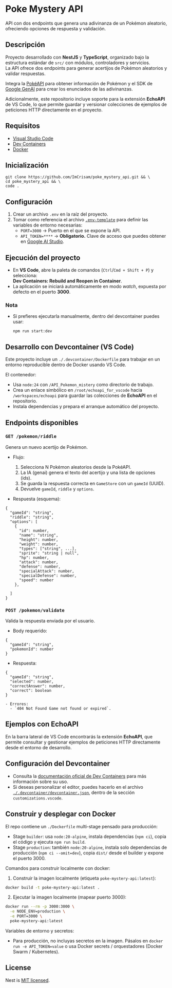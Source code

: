 
# Poke Mystery API

API con dos endpoints que genera una adivinanza de un Pokémon aleatorio, ofreciendo opciones de respuesta y validación.


## Descripción

Proyecto desarrollado con **NestJS** y **TypeScript**, organizado bajo la estructura estándar de `src/` con módulos, controladores y servicios.  
La API ofrece dos endpoints para generar acertijos de Pokémon aleatorios y validar respuestas.  

Integra la [PokéAPI](https://pokeapi.co/) para obtener información de Pokémon y el SDK de [Google GenAI](https://googleapis.github.io/js-genai/release_docs/index.html) para crear los enunciados de las adivinanzas.  

Adicionalmente, este repositorio incluye soporte para la extensión **EchoAPI** de VS Code, lo que permite guardar y versionar colecciones de ejemplos de peticiones HTTP directamente en el proyecto.

## Requisitos

- [Visual Studio Code](https://code.visualstudio.com/)  
- [Dev Containers](https://marketplace.visualstudio.com/items?itemName=ms-vscode-remote.remote-containers)  
- [Docker](https://www.docker.com/get-started/)  

## Inicialización

``` 
git clone https://github.com/ImCrisam/poke_mystery_api.git && \
cd poke_mystery_api && \
code .
```

## Configuración

1. Crear un archivo `.env` en la raíz del proyecto.  
2. Tomar como referencia el archivo [`.env-template`](./.env-template) para definir las variables de entorno necesarias:  
   - `PORT=3000` → Puerto en el que se expone la API.  
   - `API_TOKEN=****` → **Obligatorio.** Clave de acceso que puedes obtener en [Google AI Studio](https://aistudio.google.com/app/api-keys).  


## Ejecución del proyecto

- En **VS Code**, abre la paleta de comandos (`Ctrl`/`Cmd + Shift + P`) y selecciona:  
  **Dev Containers: Rebuild and Reopen in Container**.  
- La aplicación se iniciará automáticamente en modo *watch*, expuesta por defecto en el puerto **3000**.

### Nota
- Si prefieres ejecutarla manualmente, dentro del devcontainer puedes usar:  
  ```
  npm run start:dev
  ```

## Desarrollo con Devcontainer (VS Code)

Este proyecto incluye un `./.devcontainer/Dockerfile` para trabajar en un entorno reproducible dentro de Docker usando VS Code.

El contenedor:
- Usa `node:24` con `/API_Pokemon_mistery` como directorio de trabajo.  
- Crea un enlace simbólico en `/root/echoapi_for_vscode` hacia `/workspaces/echoapi` para guardar las colecciones de **EchoAPI** en el repositorio.  
- Instala dependencias y prepara el arranque automático del proyecto.  


## Endpoints disponibles

### `GET /pokemon/riddle`
Genera un nuevo acertijo de Pokémon.

- Flujo:
  1. Selecciona N Pokémon aleatorios desde la PokéAPI.
  2. La IA (genai) genera el texto del acertijo y una lista de opciones (ids).
  3. Se guarda la respuesta correcta en `GameStore` con un `gameId` (UUID).
  4. Devuelve `gameId`, `riddle` y `options`.

- Respuesta (esquema):
```
{
  "gameId": "string",
  "riddle": "string",
  "options": [
    {
      "id": number,
      "name": "string",
      "height": number,
      "weight": number,
      "types": ["string", ...],
      "sprite": "string | null",
      "hp": number,
      "attack": number,
      "defense": number,
      "specialAttack": number,
      "specialDefense": number,
      "speed": number
    },

  ]
}
```

### `POST /pokemon/validate`
Valida la respuesta enviada por el usuario.

- Body requerido:
```
{
  "gameId": "string",
  "pokemonId": number
}
```

- Respuesta:
```
{
  "gameId": "string",
  "selected": number,
  "correctAnswer": number,
  "correct": boolean
}
```
```
- Errores:
  - `404 Not Found Game not found or expired`.
```


## Ejemplos con EchoAPI

En la barra lateral de VS Code encontrarás la extensión **EchoAPI**, que permite consultar y gestionar ejemplos de peticiones HTTP directamente desde el entorno de desarrollo.

## Configuración del Devcontainer

- Consulta la [documentación oficial de Dev Containers](https://code.visualstudio.com/docs/devcontainers/attach-container) para más información sobre su uso.  
- Si deseas personalizar el editor, puedes hacerlo en el archivo [`./.devcontainer/devcontainer.json`](./.devcontainer/devcontainer.json), dentro de la sección `customizations.vscode`.


## Construir y desplegar con Docker

El repo contiene un `./Dockerfile` multi-stage pensado para producción:

- Stage `builder`: usa `node:20-alpine`, instala dependencias (`npm ci`), copia el código y ejecuta `npm run build`.
- Stage `production`: también `node:20-alpine`, instala solo dependencias de producción (`npm ci --omit=dev`), copia `dist/` desde el builder y expone el puerto 3000.

Comandos para construir localmente con docker:

1) Construir la imagen localmente (etiqueta `poke-mystery-api:latest`):

```bash
docker build -t poke-mystery-api:latest .
```

2) Ejecutar la imagen localmente (mapear puerto 3000):

```bash
docker run --rm -p 3000:3000 \
  -e NODE_ENV=production \
  -e PORT=3000 \
  poke-mystery-api:latest
```
Variables de entorno y secretos:

- Para producción, no incluyas secretos en la imagen. Pásalos en `docker run -e API_TOKEN=value` o usa Docker secrets / orquestadores (Docker Swarm / Kubernetes).


## License
Nest is [MIT licensed](https://github.com/nestjs/nest/blob/master/LICENSE).
